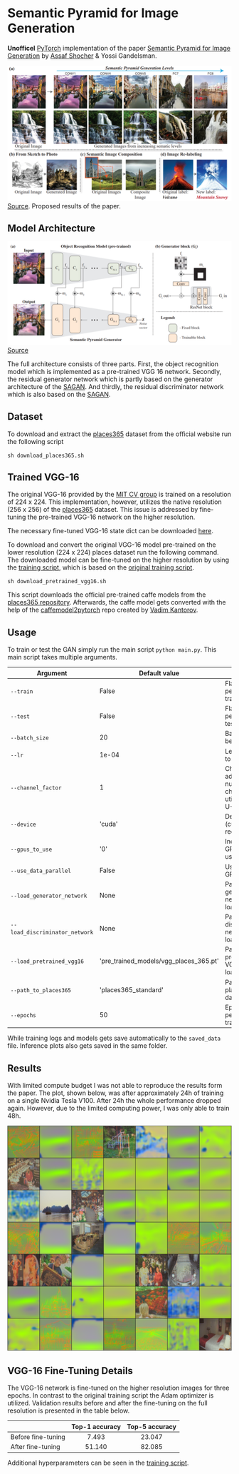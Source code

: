 # Semantic Pyramid for Image Generation
**Unofficel** [PyTorch](https://pytorch.org/) implementation of the paper [Semantic Pyramid for Image Generation](https://arxiv.org/pdf/2003.06221.pdf) by [Assaf Shocher](https://github.com/assafshocher) & Yossi Gandelsman.

![Results](figures/paper_results_overview.png "Paper results")
[Source](https://arxiv.org/pdf/2003.06221.pdf). Proposed results of the paper.

## Model Architecture

![Architecture](figures/paper_architecture.png "Paper architecture")
[Source](https://arxiv.org/pdf/2003.06221.pdf)

The full architecture consists of three parts. First, the object recognition model which is implemented as a
pre-trained VGG 16 network. Secondly, the residual generator network which is partly based on the generator architecture 
of the [SAGAN](https://arxiv.org/pdf/1805.08318.pdf).
And thirdly, the residual discriminator network which is also based on the 
[SAGAN](https://arxiv.org/pdf/1805.08318.pdf).

## Dataset
To download and extract the [places365](http://places2.csail.mit.edu/download.html) dataset from the official website
run the following script
```
sh download_places365.sh
```
## Trained VGG-16
The original VGG-16 provided by the [MIT CV group](https://github.com/CSAILVision/places365) is trained on a resolution
of 224 x 224. This implementation, however, utilizes the native resolution (256 x 256) of the 
[places365](http://places2.csail.mit.edu/download.html) dataset. This issue is addressed by fine-tuning the pre-trained 
VGG-16 network on the higher resolution.

The necessary fine-tuned VGG-16 state dict can be downloaded [here]().

To download and convert the original VGG-16 model pre-trained on the lower resolution (224 x 224) places dataset run the 
following command. The downloaded model can be fine-tuned on the higher resolution by using the 
[training script](/vgg_16_train.py), which is based on the 
[original training script](https://github.com/CSAILVision/places365/blob/master/train_placesCNN.py).
```
sh download_pretrained_vgg16.sh
```
This script downloads the official pre-trained caffe models from the
[places365 repository](https://github.com/CSAILVision/places365). Afterwards, the caffe model gets converted with the
help of the [caffemodel2pytorch](https://github.com/vadimkantorov/caffemodel2pytorch) repo created by 
[Vadim Kantorov](https://github.com/vadimkantorov).

## Usage
To train or test the GAN simply run the main script `python main.py`. This main script takes multiple arguments.

Argument | Default value | Info
--- | --- | ---
`--train` | False | Flag to perform training
`--test` | False | Flag to perform testing
`--batch_size` | 20 | Batch size to be utilized
`--lr` | 1e-04 | Learning rate to use
`--channel_factor` | 1 | Channel factor adopts the number of channels utilized in the U-Net
`--device` | 'cuda' | Device to use (cuda recommended)
`--gpus_to_use` | '0' | Indexes of the GPUs to be use
`--use_data_parallel` | False | Use multiple GPUs
`--load_generator_network` | None | Path of the generator network to be loaded (.pt)
`--load_discriminator_network` | None | Path of the discriminator network to be loaded (.pt)
`--load_pretrained_vgg16` | 'pre_trained_models/vgg_places_365.pt' | Path of the pre-trained VGG 16 to be loaded (.pt)
`--path_to_places365` | 'places365_standard' | Path to places365 dataset
`--epochs` | 50 | Epochs to perform while training

While training logs and models gets save automatically to the `saved_data` file. Inference plots also gets saved in the
same folder.

## Results
With limited compute budget I was not able to reproduce the results form the paper. The plot, shown below, was after approximately 24h of training on a single Nvidia Tesla V100. After 24h the whole performance dropped again. However, due to the limited computing power, I was only able to train 48h.

![Plot](figures/600000.png "plot")

## VGG-16 Fine-Tuning Details

The VGG-16 network is fine-tuned on the higher resolution images for three epochs. In contrast to the original training 
script the Adam optimizer is utilized. Validation results before and after the fine-tuning on the full resolution is 
presented in the table below.

|                    | Top-1 accuracy | Top-5 accuracy |
| ------------------ |:--------------:|:--------------:|
| Before fine-tuning |      7.493     |     23.047     |
| After fine-tuning  |     51.140     |     82.085     |

Additional hyperparameters can be seen in the [training script](/vgg_16_train.py).